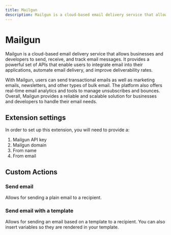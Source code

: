 ```yaml
---
title: Mailgun
description: Mailgun is a cloud-based email delivery service that allows businesses and developers to send, receive, and track email messages.
---
```

# Mailgun

Mailgun is a cloud-based email delivery service that allows businesses and developers to send, receive, and track email messages. It provides a powerful set of APIs that enable users to integrate email into their applications, automate email delivery, and improve deliverability rates. 

With Mailgun, users can send transactional emails as well as marketing emails, newsletters, and other types of bulk email. The platform also offers real-time email analytics and tools to manage unsubscribes and bounces. Overall, Mailgun provides a reliable and scalable solution for businesses and developers to handle their email needs.

## Extension settings

In order to set up this extension, you will need to provide a:

1. Mailgun API key
2. Mailgun domain
3. From name
4. From email

## Custom Actions

### Send email

Allows for sending a plain email to a recipient.

### Send email with a template

Allows for sending an email based on a template to a recipient. You can also insert variables so they are rendered in your template.
